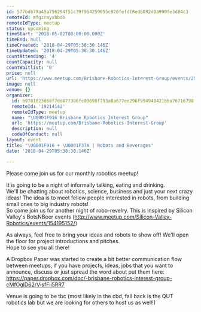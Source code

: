 ```yaml
---
id: 577bdb79a45a756294f51c39f964259655c920fefdf8ed6892d0a990fe3d84c3
remoteId: mfgzrmyxhbdb
remoteIdType: meetup
status: upcoming
timeStart: '2018-05-02T08:00:00.000Z'
timeEnd: null
timeCreated: '2018-04-29T05:38:30.146Z'
timeUpdated: '2018-04-29T05:38:30.146Z'
countAttending: '4'
countCapacity: null
countWaitlist: '0'
price: null
url: 'https://www.meetup.com/Brisbane-Robotics-Interest-Group/events/250125454/'
image: null
venue: {}
organizer:
  id: b9781023d68f7dd877386fc09698f793a8a677ee296f994948421bba76716798
  remoteId: '19214142'
  remoteIdType: meetup
  name: "\U0001F916 Brisbane Robotics Interest Group"
  url: 'https://meetup.com/Brisbane-Robotics-Interest-Group'
  description: null
  codeOfConduct: null
layout: event
title: "\U0001F916 + \U0001F37A | Robots and Beverages"
date: '2018-04-29T05:38:30.146Z'

---
```

<p>Please come join us for our monthly robotics meetup!</p> <p>It is going to be a night of informally talking, eating and drinking.<br/>We'll be chatting about robotics, science, business and just your next crazy ideas! The idea is to meet fellow people interested in robots, from building small ones to big industry robots!<br/>So come join us for another night of robo-revelry. This is inspired by Silicon Valley's BotsNBeer events (<a href="http://www.meetup.com/Silicon-Valley-Robotics/events/154195152/" class="linkified">http://www.meetup.com/Silicon-Valley-Robotics/events/154195152/</a>)</p> <p>As always, feel free to bring your ideas and robots to show off! We'll open the floor for project introductions and pitches.<br/>Hope to see you all there!</p> <p>A Dropbox Paper was started to create a bit better communication flow between meetups, if you have projects, ideas, jobs that you want to announce, discuss or just spread the word about put them here: <a href="https://paper.dropbox.com/doc/-brisbane-robotics-interest-group-cMfOglD62rVisfFij5RR7"><a href="https://paper.dropbox.com/doc/-brisbane-robotics-interest-group-cMfOglD62rVisfFij5RR7" class="linkified">https://paper.dropbox.com/doc/-brisbane-robotics-interest-group-cMfOglD62rVisfFij5RR7</a></a></p> <p>Venue is going to be tbc (most likely in the cbd, fall back is the QUT robotics lab but we are looking for others to host us as well!)</p>
